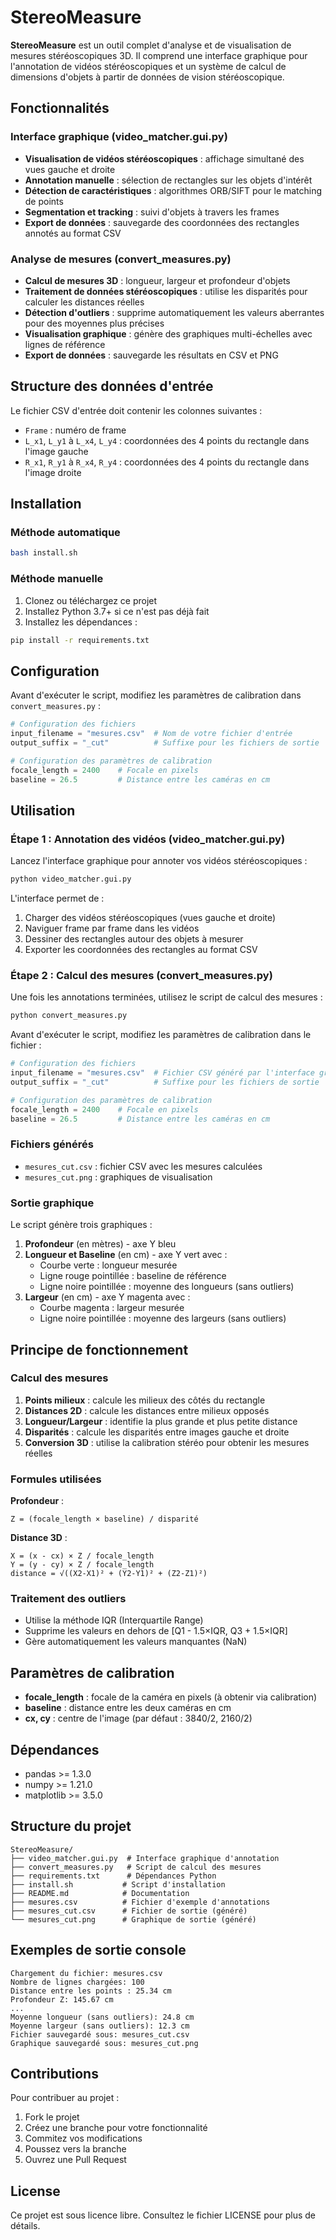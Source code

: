 # StereoMeasure

**StereoMeasure** est un outil complet d'analyse et de visualisation de mesures stéréoscopiques 3D. Il comprend une interface graphique pour l'annotation de vidéos stéréoscopiques et un système de calcul de dimensions d'objets à partir de données de vision stéréoscopique.

## Fonctionnalités

### Interface graphique (video_matcher.gui.py)
- **Visualisation de vidéos stéréoscopiques** : affichage simultané des vues gauche et droite
- **Annotation manuelle** : sélection de rectangles sur les objets d'intérêt
- **Détection de caractéristiques** : algorithmes ORB/SIFT pour le matching de points
- **Segmentation et tracking** : suivi d'objets à travers les frames
- **Export de données** : sauvegarde des coordonnées des rectangles annotés au format CSV

### Analyse de mesures (convert_measures.py)
- **Calcul de mesures 3D** : longueur, largeur et profondeur d'objets
- **Traitement de données stéréoscopiques** : utilise les disparités pour calculer les distances réelles  
- **Détection d'outliers** : supprime automatiquement les valeurs aberrantes pour des moyennes plus précises
- **Visualisation graphique** : génère des graphiques multi-échelles avec lignes de référence
- **Export de données** : sauvegarde les résultats en CSV et PNG

## Structure des données d'entrée

Le fichier CSV d'entrée doit contenir les colonnes suivantes :
- `Frame` : numéro de frame
- `L_x1`, `L_y1` à `L_x4`, `L_y4` : coordonnées des 4 points du rectangle dans l'image gauche
- `R_x1`, `R_y1` à `R_x4`, `R_y4` : coordonnées des 4 points du rectangle dans l'image droite

## Installation

### Méthode automatique

```bash
bash install.sh
```

### Méthode manuelle

1. Clonez ou téléchargez ce projet
2. Installez Python 3.7+ si ce n'est pas déjà fait
3. Installez les dépendances :

```bash
pip install -r requirements.txt
```

## Configuration

Avant d'exécuter le script, modifiez les paramètres de calibration dans `convert_measures.py` :

```python
# Configuration des fichiers
input_filename = "mesures.csv"  # Nom de votre fichier d'entrée
output_suffix = "_cut"          # Suffixe pour les fichiers de sortie

# Configuration des paramètres de calibration
focale_length = 2400    # Focale en pixels
baseline = 26.5         # Distance entre les caméras en cm
```

## Utilisation

### Étape 1 : Annotation des vidéos (video_matcher.gui.py)

Lancez l'interface graphique pour annoter vos vidéos stéréoscopiques :

```bash
python video_matcher.gui.py
```

L'interface permet de :
1. Charger des vidéos stéréoscopiques (vues gauche et droite)
2. Naviguer frame par frame dans les vidéos
3. Dessiner des rectangles autour des objets à mesurer
4. Exporter les coordonnées des rectangles au format CSV

### Étape 2 : Calcul des mesures (convert_measures.py)

Une fois les annotations terminées, utilisez le script de calcul des mesures :

```bash
python convert_measures.py
```

Avant d'exécuter le script, modifiez les paramètres de calibration dans le fichier :

```python
# Configuration des fichiers
input_filename = "mesures.csv"  # Fichier CSV généré par l'interface graphique
output_suffix = "_cut"          # Suffixe pour les fichiers de sortie

# Configuration des paramètres de calibration  
focale_length = 2400    # Focale en pixels
baseline = 26.5         # Distance entre les caméras en cm
```

### Fichiers générés

- `mesures_cut.csv` : fichier CSV avec les mesures calculées
- `mesures_cut.png` : graphiques de visualisation

### Sortie graphique

Le script génère trois graphiques :

1. **Profondeur** (en mètres) - axe Y bleu
2. **Longueur et Baseline** (en cm) - axe Y vert avec :
   - Courbe verte : longueur mesurée
   - Ligne rouge pointillée : baseline de référence
   - Ligne noire pointillée : moyenne des longueurs (sans outliers)
3. **Largeur** (en cm) - axe Y magenta avec :
   - Courbe magenta : largeur mesurée  
   - Ligne noire pointillée : moyenne des largeurs (sans outliers)

## Principe de fonctionnement

### Calcul des mesures

1. **Points milieux** : calcule les milieux des côtés du rectangle
2. **Distances 2D** : calcule les distances entre milieux opposés
3. **Longueur/Largeur** : identifie la plus grande et plus petite distance
4. **Disparités** : calcule les disparités entre images gauche et droite
5. **Conversion 3D** : utilise la calibration stéréo pour obtenir les mesures réelles

### Formules utilisées

**Profondeur** :
```
Z = (focale_length × baseline) / disparité
```

**Distance 3D** :
```
X = (x - cx) × Z / focale_length
Y = (y - cy) × Z / focale_length
distance = √((X2-X1)² + (Y2-Y1)² + (Z2-Z1)²)
```

### Traitement des outliers

- Utilise la méthode IQR (Interquartile Range)
- Supprime les valeurs en dehors de [Q1 - 1.5×IQR, Q3 + 1.5×IQR]
- Gère automatiquement les valeurs manquantes (NaN)

## Paramètres de calibration

- **focale_length** : focale de la caméra en pixels (à obtenir via calibration)
- **baseline** : distance entre les deux caméras en cm
- **cx, cy** : centre de l'image (par défaut : 3840/2, 2160/2)

## Dépendances

- pandas >= 1.3.0
- numpy >= 1.21.0  
- matplotlib >= 3.5.0

## Structure du projet

```
StereoMeasure/
├── video_matcher.gui.py  # Interface graphique d'annotation
├── convert_measures.py   # Script de calcul des mesures
├── requirements.txt      # Dépendances Python  
├── install.sh           # Script d'installation
├── README.md            # Documentation
├── mesures.csv          # Fichier d'exemple d'annotations
├── mesures_cut.csv      # Fichier de sortie (généré)
└── mesures_cut.png      # Graphique de sortie (généré)
```

## Exemples de sortie console

```
Chargement du fichier: mesures.csv
Nombre de lignes chargées: 100
Distance entre les points : 25.34 cm
Profondeur Z: 145.67 cm
...
Moyenne longueur (sans outliers): 24.8 cm
Moyenne largeur (sans outliers): 12.3 cm
Fichier sauvegardé sous: mesures_cut.csv
Graphique sauvegardé sous: mesures_cut.png
```

## Contributions

Pour contribuer au projet :
1. Fork le projet
2. Créez une branche pour votre fonctionnalité
3. Commitez vos modifications
4. Poussez vers la branche
5. Ouvrez une Pull Request

## License

Ce projet est sous licence libre. Consultez le fichier LICENSE pour plus de détails.